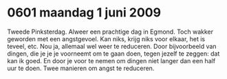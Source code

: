 # 0601 maandag 1 juni 2009
Tweede Pinksterdag. Alweer een prachtige dag in Egmond. Toch wakker geworden met een angstgevoel. Kan niks, krijg niks voor elkaar, het is teveel, etc. Nou ja, allemaal wel weer te reduceren. Door bijvoorbeeld van dingen, die je je je voorneemt om te gaan doen, tegen jezelf te zeggen: dat kan ik goed. En door je voor te nemen om dingen niet langer dan een half uur te doen. Twee manieren om angst te reduceren.